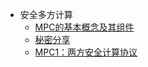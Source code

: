 * 安全多方计算
  * [MPC的基本概念及其组件](/science/MPC/MPC的基本概念及其组件.md)
  * [秘密分享](/science/MPC/秘密分享.md)
  * [MPC1：两方安全计算协议](/science/MPC/MPC1：两方安全计算协议.md)
